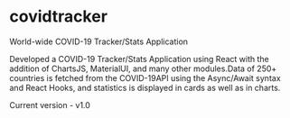 # covidtracker
World-wide COVID-19 Tracker/Stats Application

Developed a COVID-19 Tracker/Stats Application using React with the addition of ChartsJS, MaterialUI, and many other modules.Data of 250+ countries is fetched from the COVID-19API using the Async/Await syntax and React Hooks, and statistics is displayed in cards as well as in charts.

Current version - v1.0 
